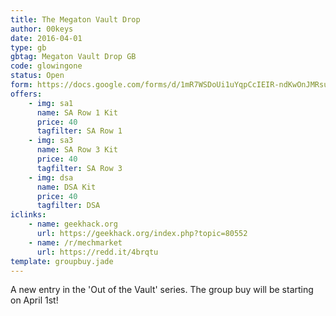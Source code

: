 ```yaml
---
title: The Megaton Vault Drop
author: 00keys
date: 2016-04-01
type: gb
gbtag: Megaton Vault Drop GB
code: glowingone
status: Open
form: https://docs.google.com/forms/d/1mR7WSDoUi1uYqpCcIEIR-ndKwOnJMRsumz8UChLjMxg/viewform 
offers:
    - img: sa1
      name: SA Row 1 Kit
      price: 40
      tagfilter: SA Row 1
    - img: sa3
      name: SA Row 3 Kit
      price: 40
      tagfilter: SA Row 3
    - img: dsa
      name: DSA Kit
      price: 40
      tagfilter: DSA
iclinks:
    - name: geekhack.org
      url: https://geekhack.org/index.php?topic=80552
    - name: /r/mechmarket
      url: https://redd.it/4brqtu
template: groupbuy.jade
---
```


A new entry in the 'Out of the Vault' series. The group buy will be starting on April 1st!

<span class="more"> 
